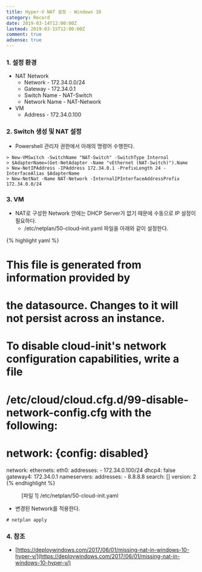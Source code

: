 ```yaml
---
title: Hyper-V NAT 설정 - Windows 10
category: Record
date: 2019-03-14T12:00:00Z
lastmod: 2019-03-15T12:00:00Z
comment: true
adsense: true
---
```


### 1. 설정 환경

* NAT Network
  * Network - 172.34.0.0/24
  * Gateway - 172.34.0.1
  * Switch Name - NAT-Switch
  * Network Name - NAT-Network
* VM
  * Address - 172.34.0.100

### 2. Switch 생성 및 NAT 설정

* Powershell 관리자 권한에서 아래의 명령어 수행한다.

~~~
> New-VMSwitch -SwitchName "NAT-Switch" -SwitchType Internal
> $AdapterName=(Get-NetAdapter -Name "vEthernet (NAT-Switch)").Name
> New-NetIPAddress -IPAddress 172.34.0.1 -PrefixLength 24 -InterfaceAlias $AdapterName
> New-NetNat -Name NAT-Network -InternalIPInterfaceAddressPrefix 172.34.0.0/24
~~~

### 3. VM

* NAT로 구성한 Network 안에는 DHCP Server가 없기 때문에 수동으로 IP 설정이 필요하다.
  * /etc/netplan/50-cloud-init.yaml 파일을 아래와 같이 설정한다.

{% highlight yaml %}
# This file is generated from information provided by
# the datasource.  Changes to it will not persist across an instance.
# To disable cloud-init's network configuration capabilities, write a file
# /etc/cloud/cloud.cfg.d/99-disable-network-config.cfg with the following:
# network: {config: disabled}
network:
    ethernets:
        eth0:
            addresses:
                - 172.34.0.100/24
            dhcp4: false
            gateway4: 172.34.0.1
            nameservers:
                addresses:
                    - 8.8.8.8
                search: []
    version: 2
{% endhighlight %}
<figure>
<figcaption class="caption">[파일 1] /etc/netplan/50-cloud-init.yaml</figcaption>
</figure>

* 변경된 Network를 적용한다.

~~~
# netplan apply
~~~

### 4. 참조
* [https://deploywindows.com/2017/06/01/missing-nat-in-windows-10-hyper-v/](https://deploywindows.com/2017/06/01/missing-nat-in-windows-10-hyper-v/)